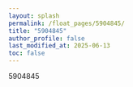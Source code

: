 ```yaml
---
layout: splash
permalink: /float_pages/5904845/
title: "5904845"
author_profile: false
last_modified_at: 2025-06-13
toc: false
---
```

 
5904845
